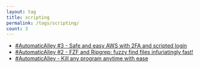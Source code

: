 ```yaml
---
layout: tag
title: scripting
permalink: /tags/scripting/
count: 3
---
```


- [#AutomaticAlley #3 - Safe and easy AWS with 2FA and scripted login](https://calzone.proofofpizza.com/tech/automaticalley/AutomaticAlley-3-safe-and-easy-aws-with-2FA-and-scripted-login/)
- [#AutomaticAlley #2 - FZF and Ripgrep: fuzzy find files infuriatingly fast!](https://calzone.proofofpizza.com/tech/automaticalley/AutomaticAlley-2-fzf-fuzzy-finder-and-ripgrep/)
- [#AutomaticAlley - Kill any program anytime with ease](https://calzone.proofofpizza.com/tech/automaticalley/AutomaticAlley-kill-any-program-anytime/)
